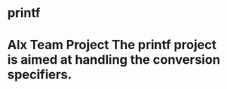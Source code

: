 # printf
Alx Team Project 
The printf project is aimed at handling the conversion specifiers.
=======
